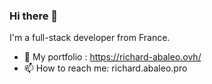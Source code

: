 ### Hi there 👋

I'm a full-stack developer from France.

- :briefcase: My portfolio : https://richard-abaleo.ovh/
- 📫 How to reach me: richard.abaleo.pro

<!--
**RichardAbaleo/RichardAbaleo** is a ✨ _special_ ✨ repository because its `README.md` (this file) appears on your GitHub profile.

Here are some ideas to get you started:

- 🔭 I’m currently working on ...
- 🌱 I’m currently learning ...
- 👯 I’m looking to collaborate on ...
- 🤔 I’m looking for help with ...
- 💬 Ask me about ...
- 📫 How to reach me: ...
- 😄 Pronouns: ...
- ⚡ Fun fact: ...
-->

